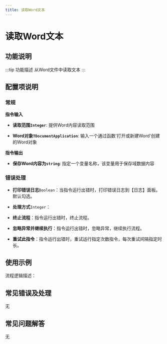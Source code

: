```yaml
---
title: 读取Word文本
---
```


# 读取Word文本

## 功能说明

:::tip 功能描述
从Word文件中读取文本
:::

## 配置项说明

### 常规

**指令输入**

- **读取范围`Integer`**: 提供Word内容读取范围

- **Word对象`TDocumentApplication`**: 输入一个通过函数'打开或新建Word'创建的Word对象


**指令输出**

- **保存Word内容为`string`**: 指定一个变量名称，该变量用于保存域数据内容

### 错误处理

- **打印错误日志**`Boolean`：当指令运行出错时，打印错误日志到【日志】面板。默认勾选。

- **处理方式**`Integer`：

 - **终止流程**：指令运行出错时，终止流程。

 - **忽略异常并继续执行**：指令运行出错时，忽略异常，继续执行流程。

 - **重试此指令**：指令运行出错时，重试运行指定次数指令，每次重试间隔指定时长。

## 使用示例

流程逻辑描述：

## 常见错误及处理

无

## 常见问题解答

无

